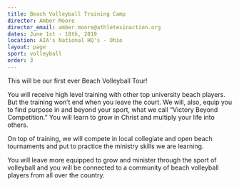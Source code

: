 ```yaml
---
title: Beach Volleyball Training Camp
director: Amber Moore
director_email: amber.moore@athletesinaction.org
dates: June 1st - 18th, 2019
location: AIA's National HQ's - Ohio
layout: page
sport: volleyball
order: 3
---
```

This will be our first ever Beach Volleyball Tour! 

You will receive high level training with other top university beach players. But the training won’t end when you leave the court. We will, also, equip you to find purpose in and beyond your sport, what we call “Victory Beyond Competition.” You will learn to grow in Christ and multiply your life into others.

On top of training, we will compete in local collegiate and open beach tournaments and put to practice the ministry skills we are learning.

You will leave more equipped to grow and minister through the sport of volleyball and you will be connected to a community of beach volleyball players from all over the country.